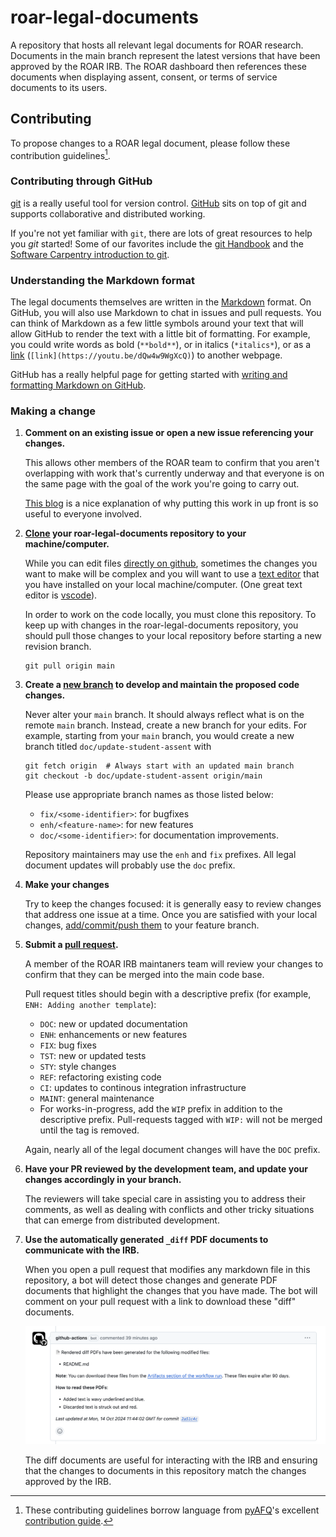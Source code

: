 # roar-legal-documents

A repository that hosts all relevant legal documents for ROAR research. Documents in the main branch represent the latest versions that have been approved by the ROAR IRB. The ROAR dashboard then references these documents when displaying assent, consent, or terms of service documents to its users.

## Contributing

To propose changes to a ROAR legal document, please follow these contribution guidelines[^1].

### Contributing through GitHub

[git][link_git] is a really useful tool for version control.
[GitHub][link_github] sits on top of git and supports collaborative and
distributed working.

If you're not yet familiar with `git`, there are lots of great resources to help
you *git* started! Some of our favorites include the [git
Handbook][link_handbook] and the [Software Carpentry introduction to
git][link_swc_intro].

### Understanding the Markdown format

The legal documents themselves are written in the [Markdown][link_markdown] format.
On GitHub, you will also use Markdown to chat in issues and pull requests.  You
can think of Markdown as a few little symbols around your text that will allow
GitHub to render the text with a little bit of formatting.  For example, you
could write words as bold (`**bold**`), or in italics (`*italics*`), or as a
[link][link_rick_roll] (`[link](https://youtu.be/dQw4w9WgXcQ)`) to another webpage.

GitHub has a really helpful page for getting started with
[writing and formatting Markdown on GitHub][link_writing_formatting_github].

### Making a change

1. **Comment on an existing issue or open a new issue referencing your changes.**

   This allows other members of the ROAR team to confirm that you aren't
   overlapping with work that's currently underway and that everyone is on the same page
   with the goal of the work you're going to carry out.

   [This blog][link_pushpullblog] is a nice explanation of why putting this work in up front is so useful to everyone involved.

1. **[Clone][link_clone] your roar-legal-documents repository to your machine/computer.**

   While you can edit files [directly on github][link_githubedit], sometimes the changes
   you want to make will be complex and you will want to use a [text editor][link_texteditor]
   that you have installed on your local machine/computer.
   (One great text editor is [vscode][link_vscode]).

   In order to work on the code locally, you must clone this repository.
   To keep up with changes in the roar-legal-documents repository, you should pull those changes to your local repository before starting a new revision branch.

   ```Shell
   git pull origin main
   ```

1. **Create a [new branch][link_branches] to develop and maintain the proposed code changes.**

   Never alter your `main` branch. It should always reflect what is on the remote `main` branch. Instead, create a new branch for your edits. For example, starting from your `main` branch, you would create a new branch titled `doc/update-student-assent` with

   ```Shell
   git fetch origin  # Always start with an updated main branch
   git checkout -b doc/update-student-assent origin/main
   ```

   Please use appropriate branch names as those listed below:
     - `fix/<some-identifier>`: for bugfixes
     - `enh/<feature-name>`: for new features
     - `doc/<some-identifier>`: for documentation improvements.

   Repository maintainers may use the `enh` and `fix` prefixes. All legal document updates will probably use the `doc` prefix.

1. **Make your changes**

   Try to keep the changes focused: it is generally easy to review changes that
   address one issue at a time. Once you are satisfied with your local changes,
   [add/commit/push them][link_add_commit_push] to your feature branch.

1. **Submit a [pull request][link_pullrequest].**

   A member of the ROAR IRB maintaners team will review your changes to confirm
   that they can be merged into the main code base.

   Pull request titles should begin with a descriptive prefix
   (for example, `ENH: Adding another template`):
     - `DOC`: new or updated documentation
     - `ENH`: enhancements or new features
     - `FIX`: bug fixes
     - `TST`: new or updated tests
     - `STY`: style changes
     - `REF`: refactoring existing code
     - `CI`: updates to continous integration infrastructure
     - `MAINT`: general maintenance
     - For works-in-progress, add the `WIP` prefix in addition to the descriptive prefix.
       Pull-requests tagged with `WIP:` will not be merged until the tag is removed.

   Again, nearly all of the legal document changes will have the `DOC` prefix.

1. **Have your PR reviewed by the development team, and update your changes accordingly in your branch.**

   The reviewers will take special care in assisting you to address their
   comments, as well as dealing with conflicts and other tricky situations that
   can emerge from distributed development.

1. **Use the automatically generated `_diff` PDF documents to communicate with the IRB.**

   When you open a pull request that modifies any markdown file in this repository, a bot will detect those changes and generate PDF documents that highlight the changes that you have made. The bot will comment on your pull request with a link to download these "diff" documents.

   ![An example comment from the GitHub action bot](./.github/assets/github-action-screenshot.png?raw=true "GitHub action bot comment")

   The diff documents are useful for interacting with the IRB and ensuring that the changes to documents in this repository match the changes approved by the IRB.

[^1]: These contributing guidelines borrow language from [pyAFQ][link_pyafq]'s excellent [contribution guide][link_pyafq_contribution_guide].

[link_add_commit_push]: https://help.github.com/articles/adding-a-file-to-a-repository-using-the-command-line
[link_branches]: https://help.github.com/articles/creating-and-deleting-branches-within-your-repository/
[link_clone]: https://help.github.com/articles/cloning-a-repository
[link_git]: https://git-scm.com/
[link_github]: https://github.com/
[link_githubedit]: https://help.github.com/articles/editing-files-in-your-repository
[link_handbook]: https://guides.github.com/introduction/git-handbook/
[link_markdown]: https://daringfireball.net/projects/markdown
[link_pullrequest]: https://help.github.com/articles/creating-a-pull-request-from-a-fork
[link_pushpullblog]: https://www.igvita.com/2011/12/19/dont-push-your-pull-requests/
[link_pyafq]: https://github.com/yeatmanlab/pyAFQ
[link_pyafq_contribution_guide]: https://github.com/yeatmanlab/pyAFQ/blob/master/.github/CONTRIBUTING.md
[link_rick_roll]: https://www.youtube.com/watch?v=dQw4w9WgXcQ
[link_swc_intro]: http://swcarpentry.github.io/git-novice/
[link_texteditor]: https://en.wikipedia.org/wiki/Text_editor
[link_vscode]: https://code.visualstudio.com/
[link_writing_formatting_github]: https://help.github.com/articles/getting-started-with-writing-and-formatting-on-github
